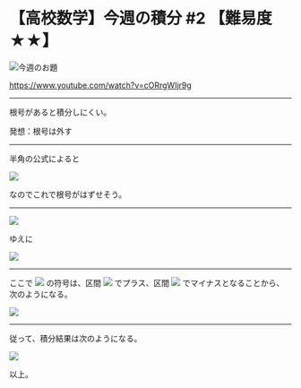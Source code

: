 # 【高校数学】今週の積分 #2 【難易度★★】

![今週のお題](https://latex.codecogs.com/gif.latex?I=\int_0^{2\pi}\sqrt{1&plus;\cos&space;x}dx)

https://www.youtube.com/watch?v=cORrgWIjr9g

----
根号があると積分しにくい。

発想：根号は外す

----

半角の公式によると

![](https://latex.codecogs.com/gif.latex?\cos^2\theta=\frac{1}{2}(1&plus;\cos{2\theta}))

なのでこれで根号がはずせそう。

----

![](https://latex.codecogs.com/gif.latex?\sqrt{2\cos^2&space;x}=\sqrt{2\cos^2\frac{x}{2}}=\sqrt{2}\left|\cos\frac{x}{2}\right|) 

ゆえに

![](https://latex.codecogs.com/gif.latex?I=\int_0^{2\pi}\sqrt{2}\left|\cos\frac{x}{2}\right|dx) 


----
ここで ![](https://latex.codecogs.com/gif.latex?\left|\cos\frac{x}{2}\right|) の符号は、区間 ![](https://latex.codecogs.com/gif.latex?[0,\pi]) でプラス、区間 ![](https://latex.codecogs.com/gif.latex?[\pi,2\pi]) でマイナスとなることから、次のようになる。


![](https://latex.codecogs.com/gif.latex?I=\sqrt{2}\int_0^{2\pi}\left|\cos\frac{x}{2}\right|dx=\sqrt{2}\int_0^{\pi}\cos\frac{x}{2}dx-\sqrt{2}\int_\pi^{2\pi}\cos\frac{x}{2}dx) 

-----

従って、積分結果は次のようになる。

![](https://latex.codecogs.com/gif.latex?I=2\sqrt{2}\left[\sin\frac{x}{2}\right]_0^{\pi}-2\sqrt{2}\left[\sin\frac{x}{2}\right]_\pi^{2\pi}=2\sqrt{2}-(-2\sqrt{2})=4\sqrt{2})


以上。
